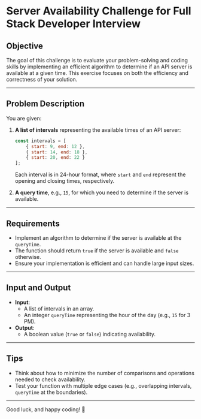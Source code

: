 # Server Availability Challenge for Full Stack Developer Interview

## Objective
The goal of this challenge is to evaluate your problem-solving and coding skills by implementing an efficient algorithm to determine if an API server is available at a given time. This exercise focuses on both the efficiency and correctness of your solution.

---

## Problem Description
You are given:

1. **A list of intervals** representing the available times of an API server:
   ```javascript
   const intervals = [
       { start: 9, end: 12 },
       { start: 14, end: 18 },
       { start: 20, end: 22 }
   ];
   ```
   Each interval is in 24-hour format, where `start` and `end` represent the opening and closing times, respectively.

2. **A query time**, e.g., `15`, for which you need to determine if the server is available.

---

## Requirements
- Implement an algorithm to determine if the server is available at the `queryTime`.
- The function should return `true` if the server is available and `false` otherwise.
- Ensure your implementation is efficient and can handle large input sizes.

---

## Input and Output
- **Input**:
    - A list of intervals in an array.
    - An integer `queryTime` representing the hour of the day (e.g., `15` for 3 PM).
- **Output**:
    - A boolean value (`true` or `false`) indicating availability.

---

## Tips
- Think about how to minimize the number of comparisons and operations needed to check availability.
- Test your function with multiple edge cases (e.g., overlapping intervals, `queryTime` at the boundaries).
---

Good luck, and happy coding! 🚀

